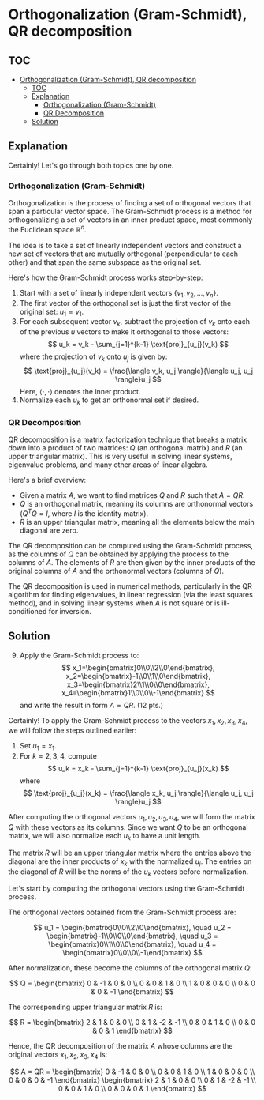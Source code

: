 # Orthogonalization (Gram-Schmidt), QR decomposition

## TOC

- [Orthogonalization (Gram-Schmidt), QR decomposition](#orthogonalization-gram-schmidt-qr-decomposition)
  - [TOC](#toc)
  - [Explanation](#explanation)
    - [Orthogonalization (Gram-Schmidt)](#orthogonalization-gram-schmidt)
    - [QR Decomposition](#qr-decomposition)
  - [Solution](#solution)

## Explanation

Certainly! Let's go through both topics one by one.

### Orthogonalization (Gram-Schmidt)

Orthogonalization is the process of finding a set of orthogonal vectors that span a particular vector space. The Gram-Schmidt process is a method for orthogonalizing a set of vectors in an inner product space, most commonly the Euclidean space $\mathbb{R}^n$.

The idea is to take a set of linearly independent vectors and construct a new set of vectors that are mutually orthogonal (perpendicular to each other) and that span the same subspace as the original set.

Here's how the Gram-Schmidt process works step-by-step:

1. Start with a set of linearly independent vectors $\{v_1, v_2, ..., v_n\}$.
2. The first vector of the orthogonal set is just the first vector of the original set: $u_1 = v_1$.
3. For each subsequent vector $v_k$, subtract the projection of $v_k$ onto each of the previous $u$ vectors to make it orthogonal to those vectors:
   $$
   u_k = v_k - \sum_{j=1}^{k-1} \text{proj}_{u_j}(v_k)
   $$
   where the projection of $v_k$ onto $u_j$ is given by:
   $$
   \text{proj}_{u_j}(v_k) = \frac{\langle v_k, u_j \rangle}{\langle u_j, u_j \rangle}u_j
   $$
   Here, $\langle \cdot, \cdot \rangle$ denotes the inner product.
4. Normalize each $u_k$ to get an orthonormal set if desired.

### QR Decomposition

QR decomposition is a matrix factorization technique that breaks a matrix down into a product of two matrices: $Q$ (an orthogonal matrix) and $R$ (an upper triangular matrix). This is very useful in solving linear systems, eigenvalue problems, and many other areas of linear algebra.

Here's a brief overview:

- Given a matrix $A$, we want to find matrices $Q$ and $R$ such that $A = QR$.
- $Q$ is an orthogonal matrix, meaning its columns are orthonormal vectors ($Q^T Q = I$, where $I$ is the identity matrix).
- $R$ is an upper triangular matrix, meaning all the elements below the main diagonal are zero.

The QR decomposition can be computed using the Gram-Schmidt process, as the columns of $Q$ can be obtained by applying the process to the columns of $A$. The elements of $R$ are then given by the inner products of the original columns of $A$ and the orthonormal vectors (columns of $Q$).

The QR decomposition is used in numerical methods, particularly in the QR algorithm for finding eigenvalues, in linear regression (via the least squares method), and in solving linear systems when $A$ is not square or is ill-conditioned for inversion.

## Solution

9. Apply the Gram-Schmidt process to:
   $$
   x_1=\begin{bmatrix}0\\0\\2\\0\end{bmatrix}, x_2=\begin{bmatrix}-1\\0\\1\\0\end{bmatrix}, x_3=\begin{bmatrix}2\\1\\0\\0\end{bmatrix}, x_4=\begin{bmatrix}1\\0\\0\\-1\end{bmatrix}
   $$
   and write the result in form $A=QR$. (12 pts.)

Certainly! To apply the Gram-Schmidt process to the vectors $x_1, x_2, x_3, x_4$, we will follow the steps outlined earlier:

1. Set $u_1 = x_1$.
2. For $k = 2, 3, 4$, compute
   $$
   u_k = x_k - \sum_{j=1}^{k-1} \text{proj}_{u_j}(x_k)
   $$
   where
   $$
   \text{proj}_{u_j}(x_k) = \frac{\langle x_k, u_j \rangle}{\langle u_j, u_j \rangle}u_j
   $$

After computing the orthogonal vectors $u_1, u_2, u_3, u_4$, we will form the matrix $Q$ with these vectors as its columns. Since we want $Q$ to be an orthogonal matrix, we will also normalize each $u_k$ to have a unit length.

The matrix $R$ will be an upper triangular matrix where the entries above the diagonal are the inner products of $x_k$ with the normalized $u_j$. The entries on the diagonal of $R$ will be the norms of the $u_k$ vectors before normalization.

Let's start by computing the orthogonal vectors using the Gram-Schmidt process.

The orthogonal vectors obtained from the Gram-Schmidt process are:

$$
u_1 = \begin{bmatrix}0\\0\\2\\0\end{bmatrix}, \quad
u_2 = \begin{bmatrix}-1\\0\\0\\0\end{bmatrix}, \quad
u_3 = \begin{bmatrix}0\\1\\0\\0\end{bmatrix}, \quad
u_4 = \begin{bmatrix}0\\0\\0\\-1\end{bmatrix}
$$

After normalization, these become the columns of the orthogonal matrix $Q$:

$$
Q = \begin{bmatrix}
0 & -1 & 0 & 0 \\
0 & 0 & 1 & 0 \\
1 & 0 & 0 & 0 \\
0 & 0 & 0 & -1
\end{bmatrix}
$$

The corresponding upper triangular matrix $R$ is:

$$
R = \begin{bmatrix}
2 & 1 & 0 & 0 \\
0 & 1 & -2 & -1 \\
0 & 0 & 1 & 0 \\
0 & 0 & 0 & 1
\end{bmatrix}
$$

Hence, the QR decomposition of the matrix $A$ whose columns are the original vectors $x_1, x_2, x_3, x_4$ is:

$$
A = QR = \begin{bmatrix}
0 & -1 & 0 & 0 \\
0 & 0 & 1 & 0 \\
1 & 0 & 0 & 0 \\
0 & 0 & 0 & -1
\end{bmatrix}
\begin{bmatrix}
2 & 1 & 0 & 0 \\
0 & 1 & -2 & -1 \\
0 & 0 & 1 & 0 \\
0 & 0 & 0 & 1
\end{bmatrix}
$$
